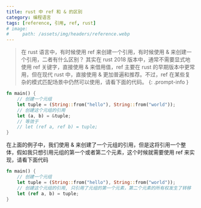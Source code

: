 ```yaml
---
title: rust 中 ref 和 & 的区别
category: 编程语言
tags: [reference, 引用, ref, rust]
# image:
#     path: /assets/img/headers/reference.webp
---
```


> 在 rust 语言中，有时候使用 ref 来创建一个引用，有时候使用 & 来创建一个引用，二者有什么区别？
其实在 rust 2018 版本中，通常不需要显式地使用 ref 关键字，直接使用 & 来借用值，ref 主要在 rust 的早期版本中更常用，但在现代 rust 中，直接使用 & 更加普遍和推荐。不过，ref 在某些复杂的模式匹配场景中仍然可以使用，请看下面的代码。
{: .prompt-info }

```rust
fn main() {
    // 创建一个元组
    let tuple = (String::from("hello"), String::from("world"));
    // 创建这个元组的引用    
    let (a, b) = &tuple;
    // 等效于
    // let (ref a, ref b) = tuple;
}
```
在上面的例子中，我们使用 & 来创建了一个元组的引用，但是这将引用一个整体，假如我只想引用元组的第一个或者第二个元素，这个时候就需要使用 ref 来实现，请看下面代码

```rust
fn main() {
    // 创建一个元组
    let tuple = (String::from("hello"), String::from("world"));
    // 创建这个元组的引用, 只引用了元组的第一个元素，第二个元素的所有权发生了转移    
    let (ref a, b) = tuple;
}
```